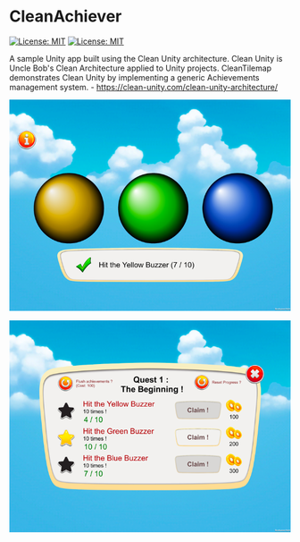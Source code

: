 # CleanAchiever


[![License: MIT](https://camo.githubusercontent.com/474a2feaf657f12a6d2f1109a07886ba92fe3d31/68747470733a2f2f696d672e736869656c64732e696f2f62616467652f6275696c642d70617373696e672d627269676874677265656e2e737667)](#)
[![License: MIT](https://img.shields.io/badge/License-MIT-yellow.svg)](https://opensource.org/licenses/MIT)

 A sample Unity app built using the Clean Unity architecture. Clean Unity is Uncle Bob's Clean Architecture applied to Unity projects. CleanTilemap demonstrates Clean Unity by implementing a generic Achievements management system. - https://clean-unity.com/clean-unity-architecture/

![CleanAchiever-Game](img/game.png?raw=true "The Game")

![CleanAchiever-Achievements](img/achievement.png?raw=true "Achievements Menu")
